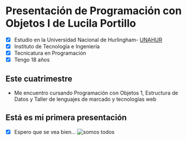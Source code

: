 #  Presentación de Programación con Objetos I de Lucila Portillo
- [x] Estudio en la Universidad Nacional de Hurlingham- [UNAHUR](https://unahur.edu.ar)
- [x] Instituto de Tecnología e Ingeniería
- [x] Tecnicatura en Programación
- [x] Tengo 18 años

## Este cuatrimestre 
* Me encuentro cursando Programación con Objetos 1, Estructura de Datos y  Taller de lenguajes de marcado y tecnologías web

## Está es mi primera presentación
- [x] Espero que se vea bien...
![somos todos](descarga.jpg)
